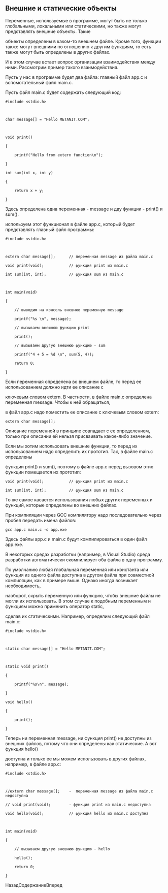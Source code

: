## Внешние и статические объекты

Переменные, используемые в программе, могут быть не только глобальными, локальными или статическими, но также могут представлять внешние объекты. Такие 
объекты определены в каком-то внешнем файле. Кроме того, функции также могут внешними по отношению к другим функциям, то есть также могут быть определены в других файлах. 
И в этом случае встает вопрос организации взаимодействия между ними. Рассмотрим пример такого взаимодействия.

Пусть у нас в программе будет два файла: главный файл app.c и вспомогательный файл main.c.

Пусть файл main.c будет содержать следующий код:

```
#include <stdio.h>

char message[] = "Hello METANIT.COM";

void print()
{
    printf("Hello from extern function\n");
}
int sum(int x, int y)
{
    return x + y;
}
```

Здесь определена одна переменная - message и дву функции - print() и sum().

используем этот функционал в файле app.c, который будет представлять главный файл программы:

```
#include <stdio.h>

extern char message[];		// переменная message из файла main.c
void print(void);			// функция print из main.c
int sum(int, int);			// функция sum из main.c

int main(void)
{
    // выводим на консоль внешнюю переменную message
    printf("%s \n", message);
    // вызываем внешнюю функцию print
    print();
    // вызываем другую внешнюю функцию - sum
    printf("4 + 5 = %d \n", sum(5, 4));
    return 0;
}
```

Если переменная определена во внешнем файле, то перед ее использованием должно идти ее описание с 
ключевым словом extern. В частности, в файле main.c определена переменная message. Чтобы к ней обращаться, 
в файл app.c надо поместить ее описание с ключевым словом extern:

```
extern char message[];
```

Описание переменной в принципе совпадает с ее определением, только при описании ей нельзя присваивать какое-либо значение.

Если мы хотим использовать внешние функции, то перед их использованием надо определить их прототип. Так, в файле main.c определены 
функции print() и sum(), поэтому в файле app.c перед вызовом этих функции помещается их прототип:

```
void print(void);			// функция print из main.c
int sum(int, int);			// функция sum из main.c
```

То же самое касается использования любых других переменных и функций, которые определены во внешних файлах.

При компиляции через GCC компилятору надо последовательно через пробел передать имена файлов:

```
gcc app.c main.c -o app.exe
```

Здесь файлы app.c и main.c будут компилироваться в один файл app.exe.

В некоторых средах разработки (например, в Visual Studio) среда разработки автоматически скомпилирует оба файла в одну программу.

По умолчанию любая глобальная переменная или константа или функция из одного файла доступна в другом файла при совместной компиляции, как в примере выше. Однако иногда возникает необходимость, 
наоборот, скрыть переменную или функцию, чтобы внешние файлы не могли их использовать. В этом случае к подобным переменным и функциям можно применить оператор static, 
сделав их статическими. Например, определим следующий файл main.c:

```
#include <stdio.h>

static char message[] = "Hello METANIT.COM";

static void print()
{
    printf("%s\n", message);
}
void hello()
{
    print();
}
```

Теперь ни переменная message, ни функция print() не доступны из внешних файлов, потому что они определены как статические. А вот функция hello() 
доступна и только ее мы можем использовать в других файлах, например, в файле app.c:

```
#include <stdio.h>

//extern char message[];	-  переменная message из файла main.c недоступна
// void print(void);		- функция print из main.c недоступна
void hello(void);			// функция hello из main.c доступна

int main(void)
{
    // вызываем другую внешнюю функцию - hello
    hello();
    return 0;
}
```

НазадСодержаниеВперед

